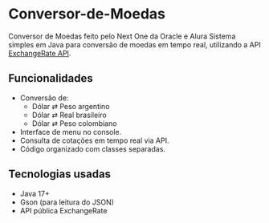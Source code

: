 # Conversor-de-Moedas
Conversor de Moedas feito pelo Next One da Oracle e Alura
Sistema simples em Java para conversão de moedas em tempo real, utilizando a API [ExchangeRate API](https://www.exchangerate-api.com/).

## Funcionalidades

- Conversão de:
  - Dólar ⇄ Peso argentino
  - Dólar ⇄ Real brasileiro
  - Dólar ⇄ Peso colombiano
- Interface de menu no console.
- Consulta de cotações em tempo real via API.
- Código organizado com classes separadas.

## Tecnologias usadas

- Java 17+
- Gson (para leitura do JSON)
- API pública ExchangeRate
